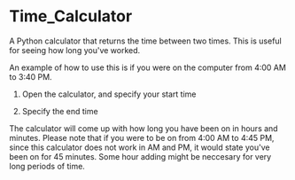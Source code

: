 Time_Calculator
===============

A Python calculator that returns the time between two times. This is useful for seeing how long you've worked.

An example of how to use this is if you were on the computer from 4:00 AM to 3:40 PM.

1. Open the calculator, and specify your start time

2. Specify the end time


The calculator will come up with how long you have been on in hours and minutes.
Please note that if you were to be on from 4:00 AM to 4:45 PM, since this calculator does not work in AM and PM, it would state you've been on for 45 minutes. Some hour adding might be neccesary for very long periods of time.
